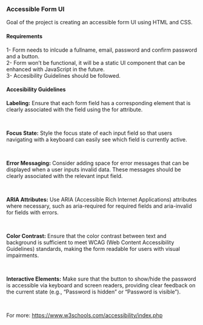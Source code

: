 <h3>Accessible Form UI</h3>

<p>Goal of the project is creating an accessible form UI using HTML and CSS.</p>

<h4>Requirements</h4>
1- Form needs to inlcude a fullname, email, password and confirm password and a button.</br>
2- Form won’t be functional, it will be a static UI component that can be enhanced with JavaScript in the future. </br>
3- Accesibility Guidelines should be followed.

<h4>Accesibility Guidelines</h4>
<p><b>Labeling:</b> Ensure that each form field has a corresponding <label> element that is clearly associated with the field using the for attribute.</p></br>
<p><b>Focus State:</b> Style the focus state of each input field so that users navigating with a keyboard can easily see which field is currently active.</p></br>
<p><b>Error Messaging:</b> Consider adding space for error messages that can be displayed when a user inputs invalid data. These messages should be clearly associated with the relevant input field.</p></br>
<p><b>ARIA Attributes:</b> Use ARIA (Accessible Rich Internet Applications) attributes where necessary, such as aria-required for required fields and aria-invalid for fields with errors.</p></br>
<p><b>Color Contrast:</b> Ensure that the color contrast between text and background is sufficient to meet WCAG (Web Content Accessibility Guidelines) standards, making the form readable for users with visual impairments.</p></br>
<p><b>Interactive Elements:</b> Make sure that the button to show/hide the password is accessible via keyboard and screen readers, providing clear feedback on the current state (e.g., “Password is hidden” or “Password is visible”).</p></br>

For more: https://www.w3schools.com/accessibility/index.php

